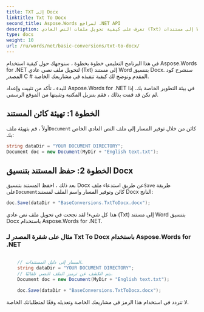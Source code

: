 ```yaml
---
title: TXT إلى Docx
linktitle: Txt To Docx
second_title: Aspose.Words لمراجع .NET API
description: تعرف على كيفية تحويل ملفات النص العادي (Txt) إلى مستندات Word (Docx) باستخدام Aspose.Words for .NET. البرنامج التعليمي خطوة بخطوة مع رمز المثال.
type: docs
weight: 10
url: /ru/words/net/basic-conversions/txt-to-docx/
---
```


في هذا البرنامج التعليمي خطوة بخطوة ، سنوجهك حول كيفية استخدام Aspose.Words for .NET لتحويل ملف نصي عادي (Txt) إلى مستند Word بتنسيق Docx. سنشرح كود المصدر C # المقدم ونوضح لك كيفية تنفيذه في مشاريعك الخاصة.

للبدء ، تأكد من تثبيت وإعداد Aspose.Words for .NET في بيئة التطوير الخاصة بك. إذا لم تكن قد قمت بذلك ، فقم بتنزيل المكتبة وتثبيتها من الموقع الرسمي.

## الخطوة 1: تهيئة كائن المستند

 أولاً ، قم بتهيئة ملف`Document` كائن من خلال توفير المسار إلى ملف النص العادي الخاص بك:

```csharp
string dataDir = "YOUR DOCUMENT DIRECTORY";
Document doc = new Document(MyDir + "English text.txt");
```

## الخطوة 2: حفظ المستند بتنسيق Docx

 بعد ذلك ، احفظ المستند بتنسيق Docx عن طريق استدعاء ملف`Save` طريقة على`Document`كائن وتوفير المسار واسم الملف لمستند Docx الناتج:

```csharp
doc.Save(dataDir + "BaseConversions.TxtToDocx.docx");
```

هذا كل شيء! لقد نجحت في تحويل ملف نص عادي (Txt) إلى مستند Word بتنسيق Docx باستخدام Aspose.Words for .NET.

### مثال على شفرة المصدر لـ Txt To Docx باستخدام Aspose.Words for .NET

```csharp

	// المسار إلى دليل المستندات.
	string dataDir = "YOUR DOCUMENT DIRECTORY";
	// يتم الكشف عن ترميز الملف النصي تلقائيًا.
	Document doc = new Document(MyDir + "English text.txt");

	doc.Save(dataDir + "BaseConversions.TxtToDocx.docx");

```

لا تتردد في استخدام هذا الرمز في مشاريعك الخاصة وتعديله وفقًا لمتطلباتك الخاصة.